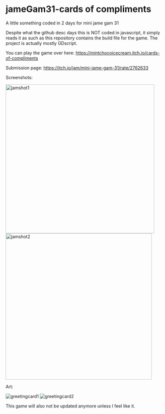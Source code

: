 # jameGam31-cards of compliments
 A little something coded in 2 days for mini jame gam 31

 Despite what the github desc days this is NOT coded in javascript, it simply reads it as such as this repository contains the build file for the game. The project is actually mostly GDscript.

 You can play the game over here:
https://mintchocoicecream.itch.io/cards-of-compliments

Submission page:
https://itch.io/jam/mini-jame-gam-31/rate/2762633

Screenshots:

<img width="478" alt="jamshot1" src="https://github.com/Chocominticecream/Cards-of-compliments/assets/105193004/2018cb42-236b-4d39-9e91-625c0c8c0a2f">
<img width="470" alt="jamshot2" src="https://github.com/Chocominticecream/Cards-of-compliments/assets/105193004/357413c7-68f0-456a-8f90-c0fdd173ffc8">

Art:

![greetingcard1](https://github.com/Chocominticecream/Cards-of-compliments/assets/105193004/f54897e0-ff6b-4442-9384-5a1ae3eb0545)
![greetingcard2](https://github.com/Chocominticecream/Cards-of-compliments/assets/105193004/473dd5d2-7e31-41c6-9497-6839c3df6625)

This game will also not be updated anymore unless I feel like it.


